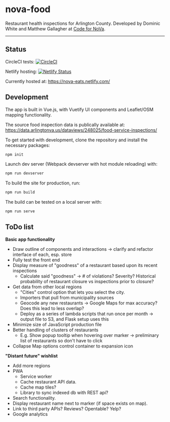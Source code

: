 # nova-food

Restaurant health inspections for Arlington County.
Developed by Dominic White and Matthew Gallagher at [Code for NoVa](https://www.meetup.com/Code-for-NoVA/).

---

## Status

CircleCI tests: [![CircleCI](https://circleci.com/gh/dominicwhite/nova-food/tree/master.svg?style=svg)](https://circleci.com/gh/dominicwhite/nova-food/tree/master)
 
Netlify hosting: [![Netlify Status](https://api.netlify.com/api/v1/badges/34bd1ad6-9274-49fb-a930-535593a0ab2a/deploy-status)](https://app.netlify.com/sites/nova-eats/deploys)

Currently hosted at: https://nova-eats.netlify.com/


## Development


The app is built in Vue.js, with Vuetify UI components and Leaflet/OSM mapping functionality.

The source food inspection data is publically available at: https://data.arlingtonva.us/dataviews/248025/food-service-inspections/

To get started with development, clone the repository and install the necessary packages:

```bash
npm init
```

Launch dev server (Webpack devserver with hot module reloading) with:

```bash
npm run devserver
```

To build the site for production, run:

```bash
npm run build
```

The build can be tested on a local server with:

```bash
npm run serve
```

## ToDo list

**Basic app functionality**
* Draw outline of components and interactions -> clarify and refactor interface of each, esp. store
* Fully test the front end
* Display measure of "goodness" of a restaurant based upon its recent inspections
    * Calculate said "goodness" -> # of violations? Severity? Historical probability of restaurant closure vs inspections prior to closure?
* Get data from other local regions
    * "Cities" control option that lets you select the city.
    * Importers that pull from municipality sources
    * Geocode any new restaurants -> Google Maps for max accuracy? Does this lead to less overlap?
    * Deploy as a series of lambda scripts that run once per month -> output file to S3, and Flask setup uses this
* Minimize size of JavaScript production file
* Better handling of clusters of restaurants
    * E.g. Show popup tooltip when hovering over marker -> preliminary list of restaurants so don't have to click
* Collapse Map options control container to expansion icon

**"Distant future" wishlist**
* Add more regions
* PWA
    * Service worker
    * Cache restaurant API data.
    * Cache map tiles?
    * Library to sync indexed db with REST api?
* Search functionality.
* Display restaurant name next to marker (if space exists on map).
* Link to third party APIs? Reviews? Opentable? Yelp?
* Google analytics